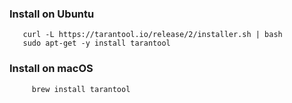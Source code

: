 ### Install on Ubuntu
```
   curl -L https://tarantool.io/release/2/installer.sh | bash
   sudo apt-get -y install tarantool 
``` 

### Install on macOS
```
     brew install tarantool 
```